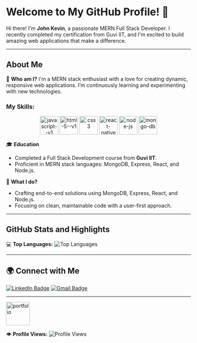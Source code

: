 # Welcome to My GitHub Profile! 👋

Hi there! I'm **John Kevin**, a passionate MERN Full Stack Developer. I recently completed my certification from Guvi IIT, and I'm excited to build amazing web applications that make a difference.

---

## About Me

🌟 **Who am I?**
I'm a MERN stack enthusiast with a love for creating dynamic, responsive web applications. I’m continuously learning and experimenting with new technologies.

### My Skills:
<p align="center" justify-content="center">
  <img width="50" height="50" src="https://img.icons8.com/color/48/javascript--v1.png" alt="javascript--v1"/>    
  <img width="50" height="50" src="https://img.icons8.com/color/48/html-5--v1.png" alt="html-5--v1"/>    
  <img width="50" height="50" src="https://img.icons8.com/color/48/css3.png" alt="css3"/>
  <img width="50" height="50" src="https://img.icons8.com/nolan/64/react-native.png" alt="react-native"/>
  <img width="50" height="50" src="https://img.icons8.com/fluency/48/node-js.png" alt="node-js"/>
  <img width="50" height="50" src="https://img.icons8.com/color/48/mongo-db.png" alt="mongo-db"/>
</p>

🎓 **Education**
- Completed a Full Stack Development course from **Guvi IIT**.
- Proficient in MERN stack languages: MongoDB, Express, React, and Node.js.

🚀 **What I do?**
- Crafting end-to-end solutions using MongoDB, Express, React, and Node.js.
- Focusing on clean, maintainable code with a user-first approach.

---

## GitHub Stats and Highlights


💻 **Top Languages:**
![Top Languages](https://github-readme-stats.vercel.app/api/top-langs/?username=johnkevincsjk&layout=compact&theme=radical)

---

## 🌍 Connect with Me

[![LinkedIn Badge](https://img.shields.io/badge/LinkedIn-0077B5?style=for-the-badge&logo=linkedin&logoColor=white)](https://www.linkedin.com/in/johnkevin-csjk/)
[![Gmail Badge](https://img.shields.io/badge/Gmail-D14836?style=for-the-badge&logo=gmail&logoColor=white)](mailto:johnkevin.csjk@gmail.com)

---
[<img width="64" height="64" src="https://img.icons8.com/nolan/64/portfolio.png" alt="portfolio"/>](https://main--kevin-s-portfolio1.netlify.app/#skills)


👁️ **Profile Views:**
![Profile Views](https://komarev.com/ghpvc/?username=johnkevincsjk&color=brightgreen)
